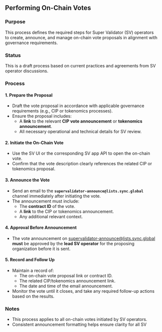 ## Performing On-Chain Votes

### Purpose

This process defines the required steps for Super Validator (SV) operators to create, announce, and manage on-chain vote proposals in alignment with governance requirements.

### Status

This is a draft process based on current practices and agreements from SV operator discussions.

### Process

#### 1. Prepare the Proposal

- Draft the vote proposal in accordance with applicable governance requirements (e.g., CIP or tokenomics processes).
- Ensure the proposal includes:
  - A **link** to the relevant **CIP vote announcement** or **tokenomics announcement**.
  - All necessary operational and technical details for SV review.

#### 2. Initiate the On-Chain Vote

- Use the SV UI or the corresponding SV app API to open the on-chain vote.
- Confirm that the vote description clearly references the related CIP or tokenomics proposal.

#### 3. Announce the Vote

- Send an email to the **`supervalidator-announce@lists.sync.global`** channel immediately after initiating the vote.
- The announcement must include:
  - The **contract ID** of the vote.
  - A **link** to the CIP or tokenomics announcement.
  - Any additional relevant context.

#### 4. Approval Before Announcement

- The vote announcement on supervalidator-announce@lists.sync.global **must** be approved by the **lead SV operator** for the proposing organization before it is sent.

#### 5. Record and Follow Up

- Maintain a record of:
  - The on-chain vote proposal link or contract ID.
  - The related CIP/tokenomics announcement link.
  - The date and time of the email announcement.
- Monitor the vote until it closes, and take any required follow-up actions based on the results.

### Notes

- This process applies to all on-chain votes initiated by SV operators.
- Consistent announcement formatting helps ensure clarity for all SV
